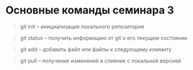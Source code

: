 # Основные команды семинара 3

>git init – инициализация локального репозитория

>git status – получить информацию от git о его текущем состоянии

>git add – добавить файл или файлы к следующему коммиту

>git pull – получение изменений и слияние с локальной версией